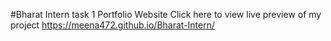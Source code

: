 #Bharat Intern task 1 Portfolio Website
Click here to view live preview of my project https://meena472.github.io/Bharat-Intern/
